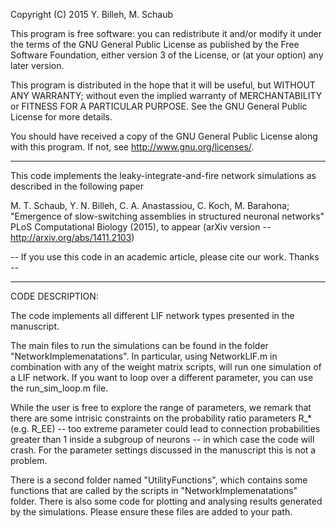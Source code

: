 Copyright (C) 2015 Y. Billeh, M. Schaub

This program is free software: you can redistribute it and/or modify it under 
the terms of the GNU General Public License as published by the Free Software 
Foundation, either version 3 of the License, or (at your option) any later 
version.

This program is distributed in the hope that it will be useful, but WITHOUT ANY
WARRANTY; without even the implied warranty of MERCHANTABILITY or FITNESS FOR A 
PARTICULAR PURPOSE. See the GNU General Public License for more details.

You should have received a copy of the GNU General Public License along with 
this program. If not, see http://www.gnu.org/licenses/.

--------------------------------------------------------------------------------
This code implements the leaky-integrate-and-fire network simulations as 
described in the following paper

M. T. Schaub, Y. N. Billeh, C. A. Anastassiou, C. Koch, M. Barahona;
"Emergence of slow-switching assemblies in structured neuronal networks"
PLoS Computational Biology (2015), to appear
(arXiv version -- http://arxiv.org/abs/1411.2103)


-- If you use this code in an academic article, please cite our work. Thanks --

--------------------------------------------------------------------------------
CODE DESCRIPTION:

The code implements all different LIF network types presented in the manuscript.

The main files to run the simulations can be found in the folder 
"NetworkImplemenatations". In particular, using NetworkLIF.m in combination with 
any of the weight matrix scripts, will run one simulation of a LIF network.
If you want to loop over a different parameter, you can use the run_sim_loop.m
file.

While the user is free to explore the range of parameters, we remark that there 
are some intrisic constraints on the probability ratio parameters R_* (e.g. 
R_EE) -- too extreme parameter could lead to connection probabilities greater 
than 1 inside a subgroup of neurons -- in which case the code will crash. For 
the parameter settings discussed in the manuscript this is not a problem. 

There is a second folder named  "UtilityFunctions", which contains some 
functions that are called by the scripts in  "NetworkImplemenatations" folder. 
There is also some code for plotting and analysing results generated by the 
simulations. Please ensure these files are added to your path.
